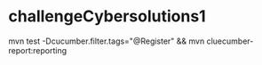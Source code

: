# challengeCybersolutions1


mvn test -Dcucumber.filter.tags="@Register" && mvn cluecumber-report:reporting